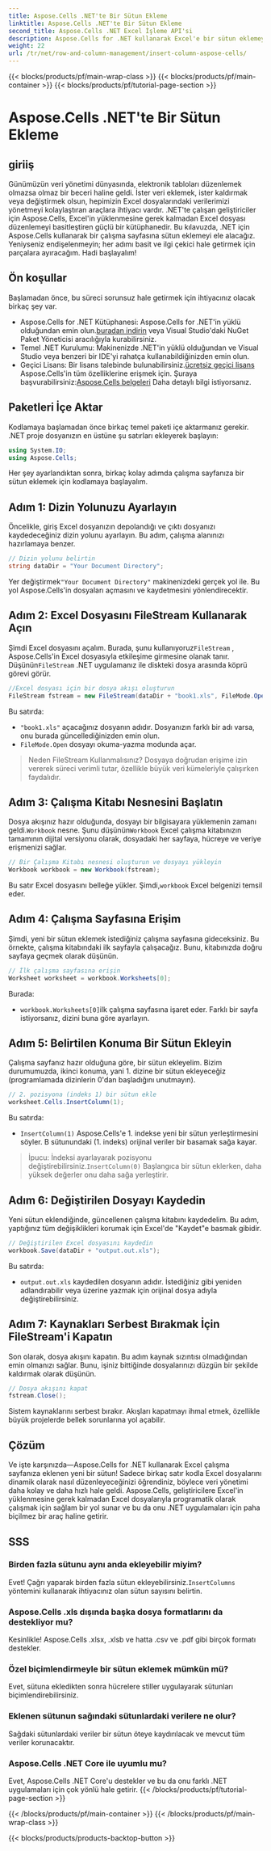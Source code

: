 ```yaml
---
title: Aspose.Cells .NET'te Bir Sütun Ekleme
linktitle: Aspose.Cells .NET'te Bir Sütun Ekleme
second_title: Aspose.Cells .NET Excel İşleme API'si
description: Aspose.Cells for .NET kullanarak Excel'e bir sütun eklemeyi öğrenin. Sorunsuz bir şekilde yeni bir sütun eklemek için basit, adım adım kılavuzumuzu izleyin. .NET geliştiricileri için mükemmel.
weight: 22
url: /tr/net/row-and-column-management/insert-column-aspose-cells/
---
```


{{< blocks/products/pf/main-wrap-class >}}
{{< blocks/products/pf/main-container >}}
{{< blocks/products/pf/tutorial-page-section >}}

# Aspose.Cells .NET'te Bir Sütun Ekleme

## giriiş
Günümüzün veri yönetimi dünyasında, elektronik tabloları düzenlemek olmazsa olmaz bir beceri haline geldi. İster veri eklemek, ister kaldırmak veya değiştirmek olsun, hepimizin Excel dosyalarındaki verilerimizi yönetmeyi kolaylaştıran araçlara ihtiyacı vardır. .NET'te çalışan geliştiriciler için Aspose.Cells, Excel'in yüklenmesine gerek kalmadan Excel dosyası düzenlemeyi basitleştiren güçlü bir kütüphanedir. Bu kılavuzda, .NET için Aspose.Cells kullanarak bir çalışma sayfasına sütun eklemeyi ele alacağız. Yeniyseniz endişelenmeyin; her adımı basit ve ilgi çekici hale getirmek için parçalara ayıracağım. Hadi başlayalım!
## Ön koşullar
Başlamadan önce, bu süreci sorunsuz hale getirmek için ihtiyacınız olacak birkaç şey var.
-  Aspose.Cells for .NET Kütüphanesi: Aspose.Cells for .NET'in yüklü olduğundan emin olun.[buradan indirin](https://releases.aspose.com/cells/net/) veya Visual Studio'daki NuGet Paket Yöneticisi aracılığıyla kurabilirsiniz.
- Temel .NET Kurulumu: Makinenizde .NET'in yüklü olduğundan ve Visual Studio veya benzeri bir IDE'yi rahatça kullanabildiğinizden emin olun.
- Geçici Lisans: Bir lisans talebinde bulunabilirsiniz.[ücretsiz geçici lisans](https://purchase.aspose.com/temporary-license/) Aspose.Cells'in tüm özelliklerine erişmek için.
 Şuraya başvurabilirsiniz:[Aspose.Cells belgeleri](https://reference.aspose.com/cells/net/) Daha detaylı bilgi istiyorsanız.
## Paketleri İçe Aktar
Kodlamaya başlamadan önce birkaç temel paketi içe aktarmanız gerekir. .NET proje dosyanızın en üstüne şu satırları ekleyerek başlayın:
```csharp
using System.IO;
using Aspose.Cells;
```
Her şey ayarlandıktan sonra, birkaç kolay adımda çalışma sayfanıza bir sütun eklemek için kodlamaya başlayalım.
## Adım 1: Dizin Yolunuzu Ayarlayın
Öncelikle, giriş Excel dosyanızın depolandığı ve çıktı dosyanızı kaydedeceğiniz dizin yolunu ayarlayın. Bu adım, çalışma alanınızı hazırlamaya benzer.
```csharp
// Dizin yolunu belirtin
string dataDir = "Your Document Directory";
```
 Yer değiştirmek`"Your Document Directory"` makinenizdeki gerçek yol ile. Bu yol Aspose.Cells'in dosyaları açmasını ve kaydetmesini yönlendirecektir.
## Adım 2: Excel Dosyasını FileStream Kullanarak Açın
 Şimdi Excel dosyasını açalım. Burada, şunu kullanıyoruz`FileStream` , Aspose.Cells'in Excel dosyasıyla etkileşime girmesine olanak tanır. Düşünün`FileStream` .NET uygulamanız ile diskteki dosya arasında köprü görevi görür.
```csharp
//Excel dosyası için bir dosya akışı oluşturun
FileStream fstream = new FileStream(dataDir + "book1.xls", FileMode.Open);
```
Bu satırda:
- `"book1.xls"` açacağınız dosyanın adıdır. Dosyanızın farklı bir adı varsa, onu burada güncellediğinizden emin olun.
- `FileMode.Open` dosyayı okuma-yazma modunda açar.
> Neden FileStream Kullanmalısınız? Dosyaya doğrudan erişime izin vererek süreci verimli tutar, özellikle büyük veri kümeleriyle çalışırken faydalıdır.
## Adım 3: Çalışma Kitabı Nesnesini Başlatın
 Dosya akışınız hazır olduğunda, dosyayı bir bilgisayara yüklemenin zamanı geldi.`Workbook` nesne. Şunu düşünün`Workbook` Excel çalışma kitabınızın tamamının dijital versiyonu olarak, dosyadaki her sayfaya, hücreye ve veriye erişmenizi sağlar.
```csharp
// Bir Çalışma Kitabı nesnesi oluşturun ve dosyayı yükleyin
Workbook workbook = new Workbook(fstream);
```
 Bu satır Excel dosyasını belleğe yükler. Şimdi,`workbook` Excel belgenizi temsil eder.
## Adım 4: Çalışma Sayfasına Erişim
Şimdi, yeni bir sütun eklemek istediğiniz çalışma sayfasına gideceksiniz. Bu örnekte, çalışma kitabındaki ilk sayfayla çalışacağız. Bunu, kitabınızda doğru sayfaya geçmek olarak düşünün.
```csharp
// İlk çalışma sayfasına erişin
Worksheet worksheet = workbook.Worksheets[0];
```
Burada:
- `workbook.Worksheets[0]`ilk çalışma sayfasına işaret eder. Farklı bir sayfa istiyorsanız, dizini buna göre ayarlayın.
## Adım 5: Belirtilen Konuma Bir Sütun Ekleyin
Çalışma sayfanız hazır olduğuna göre, bir sütun ekleyelim. Bizim durumumuzda, ikinci konuma, yani 1. dizine bir sütun ekleyeceğiz (programlamada dizinlerin 0'dan başladığını unutmayın).
```csharp
// 2. pozisyona (indeks 1) bir sütun ekle
worksheet.Cells.InsertColumn(1);
```
Bu satırda:
- `InsertColumn(1)` Aspose.Cells'e 1. indekse yeni bir sütun yerleştirmesini söyler. B sütunundaki (1. indeks) orijinal veriler bir basamak sağa kayar.
>  İpucu: İndeksi ayarlayarak pozisyonu değiştirebilirsiniz.`InsertColumn(0)` Başlangıca bir sütun eklerken, daha yüksek değerler onu daha sağa yerleştirir.
## Adım 6: Değiştirilen Dosyayı Kaydedin
Yeni sütun eklendiğinde, güncellenen çalışma kitabını kaydedelim. Bu adım, yaptığınız tüm değişiklikleri korumak için Excel'de "Kaydet"e basmak gibidir.
```csharp
// Değiştirilen Excel dosyasını kaydedin
workbook.Save(dataDir + "output.out.xls");
```
Bu satırda:
- `output.out.xls` kaydedilen dosyanın adıdır. İstediğiniz gibi yeniden adlandırabilir veya üzerine yazmak için orijinal dosya adıyla değiştirebilirsiniz.
## Adım 7: Kaynakları Serbest Bırakmak İçin FileStream'i Kapatın
Son olarak, dosya akışını kapatın. Bu adım kaynak sızıntısı olmadığından emin olmanızı sağlar. Bunu, işiniz bittiğinde dosyalarınızı düzgün bir şekilde kaldırmak olarak düşünün.
```csharp
// Dosya akışını kapat
fstream.Close();
```
Sistem kaynaklarını serbest bırakır. Akışları kapatmayı ihmal etmek, özellikle büyük projelerde bellek sorunlarına yol açabilir.
## Çözüm
Ve işte karşınızda—Aspose.Cells for .NET kullanarak Excel çalışma sayfanıza eklenen yeni bir sütun! Sadece birkaç satır kodla Excel dosyalarını dinamik olarak nasıl düzenleyeceğinizi öğrendiniz, böylece veri yönetimi daha kolay ve daha hızlı hale geldi. Aspose.Cells, geliştiricilere Excel'in yüklenmesine gerek kalmadan Excel dosyalarıyla programatik olarak çalışmak için sağlam bir yol sunar ve bu da onu .NET uygulamaları için paha biçilmez bir araç haline getirir.
## SSS
### Birden fazla sütunu aynı anda ekleyebilir miyim?  
 Evet! Çağrı yaparak birden fazla sütun ekleyebilirsiniz.`InsertColumns` yöntemini kullanarak ihtiyacınız olan sütun sayısını belirtin.
### Aspose.Cells .xls dışında başka dosya formatlarını da destekliyor mu?  
Kesinlikle! Aspose.Cells .xlsx, .xlsb ve hatta .csv ve .pdf gibi birçok formatı destekler.
### Özel biçimlendirmeyle bir sütun eklemek mümkün mü?  
Evet, sütuna ekledikten sonra hücrelere stiller uygulayarak sütunları biçimlendirebilirsiniz.
### Eklenen sütunun sağındaki sütunlardaki verilere ne olur?  
Sağdaki sütunlardaki veriler bir sütun öteye kaydırılacak ve mevcut tüm veriler korunacaktır.
### Aspose.Cells .NET Core ile uyumlu mu?  
Evet, Aspose.Cells .NET Core'u destekler ve bu da onu farklı .NET uygulamaları için çok yönlü hale getirir.
{{< /blocks/products/pf/tutorial-page-section >}}

{{< /blocks/products/pf/main-container >}}
{{< /blocks/products/pf/main-wrap-class >}}

{{< blocks/products/products-backtop-button >}}
